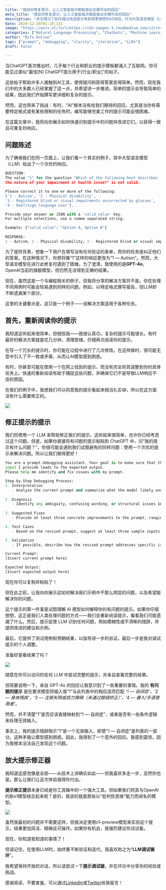 ```yaml
---
title: "我如何修复提示，让人工智能每次都能做出无懈可击的回应"
meta_title: "我如何修复提示，让人工智能每次都能做出无懈可击的回应"
description: "本文探讨了如何通过改进提示来获得更理想的AI响应。针对大型语言模型（LLM）可能产生的次优回应，作者建议重新审视提示内容，识别模糊或不清晰的部分，并提供具体的改进建议。通过使用调试提示的结构，用户可以更有效地分析和修正提示，从而确保AI能够理解并产生期望的输出。文章强调了不断验证和迭代的必要性，以实现更高质量的AI交互。"
date: 2024-12-26T01:19:13Z
image: "https://wsrv.nl/?url=https://cdn-images-1.readmedium.com/v2/resize:fit:800/1*TfY_DcLm9LsznJBJclkr1Q.jpeg"
categories: ["Natural Language Processing", "Chatbots", "Machine Learning"]
author: "Rifx.Online"
tags: ["prompt", "debugging", "clarity", "iteration", "LLMs"]
draft: False

---
```






当ChatGPT首次推出时，几乎每个行业和职业的提示模板都涌入了互联网。你可能见过类似“最佳\[N\] ChatGPT提示用于\[行业/职业\]”的帖子。

这些帖子帮助许多人接触到AI工具，使得提问和获得答案变得简单。然而，现在我们中的大多数人已经掌握了这一点，并希望进一步推进。简单的提示会导致简单的结果，因此我们开始撰写更详细和复杂的提示。

然而，这也带来了挑战：有时，“AI”根本没有给我们期待的回应。尤其是当你有需要特定格式或有某些限制的任务时，编写能够完美工作的提示可能会很困难。

在这篇文章中，我将向你展示如何快速识别提示中的问题并改进它们，以获得一致且可重复的响应。

## 问题陈述

为了确保我们在同一页面上，让我们看一个真实的例子，其中大型语言模型（LLM）给出了一个次优的响应。

```python
QUESTION:
The value "1" for the question "Which of the following best describes 
the nature of your impairment or health issue?" is not valid.

Please correct it to one or more of the following: 
['1 - Autism', '2 - Physical disability', 
'3 - Registered blind or visual impairments uncorrected by glasses', 
'4 - Deaf/sign language user'].

Provide your answer as JSON with a 'valid_value' key.
For multiple selections, use a comma-separated string.

Example: {"valid_value": "Option A, Option B"}
    
RESPONSE:
1 - Autism, 2 - Physical disability, 3 - Registered blind or visual impairments uncorrected by glasses, 4 - Deaf/sign language user
```
为了提供背景，想象一下用户在填写没有任何验证的表单，而你的任务是纠正他们的答案。在这种情况下，你想将像“1”这样的响应更改为“1 — Autism”。然而，大型语言模型在进行此修复时遇到了困难。为了澄清，我使用的是**GPT\-4o**，OpenAI当前的旗舰模型，但仍然无法得到正确的结果。

现在，虽然这是一个与编程相关的例子，但我将分享的解决方案并不是。你在处理不同用例时可能会轻易遇到同样的问题，例如，以特定格式撰写报告，但LLM却不断遗漏某个部分。

这里的关键要点是，这只是一个例子——该解决方案适用于各种任务。

## 首先，重新阅读你的提示

我知道这听起来很简单，但相信我——我很认真😊。复杂的提示可能很长，有时最好的解决方案就是花几分钟，清理思绪，仔细再次阅读你的提示。

在写一个冗长的提示时，你可能在过程中进行了几次修改。在这样做时，很可能无意中引入了不一致或矛盾，从而让AI模型感到困惑。

有时，你甚至可能在使用一个在网上找到的提示，而没有完全将其调整到你的具体任务上。快速的重新阅读有助于捕捉这些问题，并确保它们不是导致LLM响应不佳的原因。

在我们的例子中，我想我们可以同意我的提示看起来相当扎实😅，所以在这方面没有什么需要修正的。

![](https://wsrv.nl/?url=https://cdn-images-1.readmedium.com/v2/resize:fit:800/1*12oaJJinqNUa4XbmJu_7Gw.jpeg)

## 修正提示的提示

我们将使用一个 LLM 来帮助修正我们的提示。这听起来很简单，也许你已经考虑过这个问题。但是，如果你直接将有问题的提示粘贴到 ChatGPT 中，问“我的提示有什么问题？”，你很可能会遇到我们试图避免的同样问题：使用一个次优的提示来解决问题。所以让我们做得更好！

```python
You are a prompt-debugging assistant. Your goal is to make sure that the 
input I provide leads to the expected output. 
Please help me identify and fix issues with my prompt.

Step-by-Step Debugging Process:
1. Interpretation
   - Analyze the current prompt and summarize what the model likely understands from the given instructions.
   
2. Diagnosis 
   - Identify any ambiguity, confusing wording, or structural issues in the prompt that might prevent the model from producing the desired output.
   
3. Suggested Fixes
   - Provide at least three concrete improvements to the prompt, ranging from minor tweaks to substantial revisions, that could make the instructions clearer.

4. Test Cases
   - Based on the revised prompt, suggest at least three sample inputs along with their expected outputs. This will allow me to test the effectiveness of the updated prompt.

5. Validation
   - If possible, describe how the revised prompt addresses specific issues from the initial version and ensures the expected result.

Current Prompt:
[Insert current prompt here]

Expected Output:
[Insert expected output here]
```
现在你可以复制并粘贴了！

但在此之前，让我向你展示这如何解决我们示例中不那么明显的问题，以及希望能解决你的问题。

这个提示的第一件事是试图理解 AI 模型如何解释你的有问题的提示。如果你仔细想想，这正是我们人类处理问题的方式——我们会重新阅读提示，看看我们可能遗漏了什么。然后，提示促使 LLM 识别任何问题，例如模糊性或不清晰的措辞，并提供改进的建议和示例。

最后，它提供了测试用例和预期结果，以指导进一步的验证。最后一步是我对调试提示的个人调整。

准备好查看结果了吗？

![](https://wsrv.nl/?url=https://cdn-images-1.readmedium.com/v2/resize:fit:800/1*Tn__t2hhP47HFOJHl8TkfA.png)

随意在你可以访问的任何 LLM 中尝试完整的提示，并亲自查看完整的结果。

但简要说明一下，来自 GPT-4o 的回应让我意识到了一些重要的事情。我的 **有问题的提示** 是在要求模型将输入值“1”与此列表中的相应选项匹配 *‘1 — 自闭症’，‘2 — 身体残疾’，‘3 — 注册失明或视力障碍（未通过眼镜矫正）’，‘4 — 聋人/手语使用者’*。

然而，并不清楚“1”是否应该直接映射到“1 — 自闭症”，或者是否有一些条件逻辑来处理无效输入。

事实上，我的提示措辞暗示“1”是一个无效输入，即使“1 — 自闭症”是列表的一部分。这种矛盾让模型感到困惑。因此，我得到了一个意外的回应。我感到震惊，因为我根本没法自己发现这个问题。

## 放大提示修正器

我知道这感觉像是全部——从技术上讲确实如此——但我喜欢多走一步，显然你也是。那么让我们让这次体验值得你付出。

**提示修正提示**本身已经是你工具箱中的一个强大工具。但如果我们将其与OpenAI的新o1模型结合起来呢？是的，我说的就是那些以“批判性思维”能力而闻名的模型。

![](https://wsrv.nl/?url=https://cdn-images-1.readmedium.com/v2/resize:fit:800/1*QqVFNa0-iwIMP_fnxuRb4w.png)

虽然我最初的问题并不需要这样，但我决定使用o1-preview模型来实验这个提示。结果更加简洁、精确且可操作。如果你有机会，我强烈建议你试试看。

现在，你知道我知道的事情了！

但请记住，在使用LLM时，始终要不断验证和迭代。我喜欢称之为“**LLM调试循环**”。

我希望保持开放的对话，所以请尝试一下**提示调试器**，并在评论中分享你的经验或挑战。

感谢阅读，不要害羞，可以通过[LinkedIn](https://www.linkedin.com/in/bamboriz/)或[Twitter](https://x.com/iamtechonda)给我留言！

